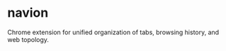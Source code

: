 navion
======

Chrome extension for unified organization of tabs, browsing history, and web topology.
